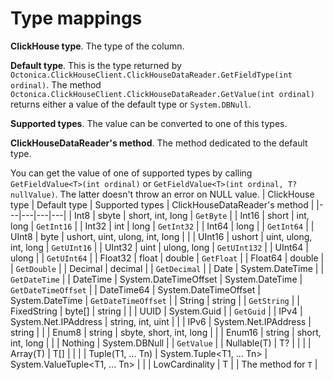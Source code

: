 ﻿# Type mappings
**ClickHouse type**. The type of the column.

**Default type**. This is the type returned by `Octonica.ClickHouseClient.ClickHouseDataReader.GetFieldType(int ordinal)`. The method `Octonica.ClickHouseClient.ClickHouseDataReader.GetValue(int ordinal)` returns either a value of the default type or `System.DBNull`.

**Supported types**. The value can be converted to one of this types.

**ClickHouseDataReader's method**. The method dedicated to the default type. 

You can get the value of one of supported types by calling `GetFieldValue<T>(int ordinal)` or `GetFieldValue<T>(int ordinal, T? nullValue)`. The latter doesn't throw an error on NULL value.
| ClickHouse type | Default type | Supported types | ClickHouseDataReader's method | 
|---|---|---|---|
| Int8 | sbyte | short, int, long | `GetByte` |
| Int16 | short | int, long | `GetInt16` |
| Int32 | int | long | `GetInt32` |
| Int64 | long | | `GetInt64` |
| UInt8 | byte | ushort, uint, ulong, int, long | |
| UInt16 | ushort | uint, ulong, int, long | `GetUInt16` |
| UInt32 | uint | ulong, long | `GetUInt132` |
| UInt64 | ulong | | `GetUInt64` |
| Float32 | float | double | `GetFloat` |
| Float64 | double | | `GetDouble` |
| Decimal | decimal | | `GetDecimal` |
| Date | System.DateTime | | `GetDateTime` |
| DateTime | System.DateTimeOffset | System.DateTime | `GetDateTimeOffset` |
| DateTime64 | System.DateTimeOffset | System.DateTime | `GetDateTimeOffset` |
| String | string | | `GetString` |
| FixedString | byte[] | string | |
| UUID | System.Guid | | `GetGuid` |
| IPv4 | System.Net.IPAddress | string, int, uint | |
| IPv6 | System.Net.IPAddress | string | |
| Enum8 | string | sbyte, short, int, long | |
| Enum16 | string | short, int, long | |
| Nothing | System.DBNull | | `GetValue` |
| Nullable(T) | T? | | |
| Array(T) | T[] | | |
| Tuple(T1, ... Tn) | System.Tuple<T1, ... Tn> | System.ValueTuple<T1, ... Tn> | |
| LowCardinality<T> | T | | The method for `T` |